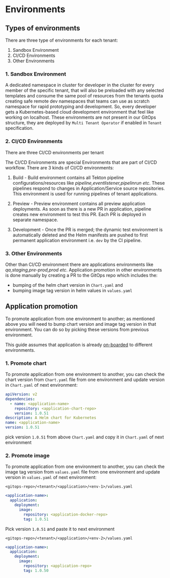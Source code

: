 # Environments

## Types of environments

There are three type of environments for each tenant:

1. Sandbox Environment
1. CI/CD Environments
1. Other Environments

### 1. Sandbox Environment

A dedicated namespace in cluster for developer in the cluster for every member of the specific tenant, that will also be preloaded with any selected templates and consume the same pool of resources from the tenants quota creating safe remote dev namespaces that teams can use as scratch namespace for rapid prototyping and development. So, every developer gets a Kubernetes-based cloud development environment that feel like working on localhost. These environments are not present in our GitOps structure, they are deployed by `Multi Tenant Operator` if enabled in `Tenant` specification.

### 2. CI/CD Environments

There are three CI/CD environments per tenant

The CI/CD Environments are special Environments that are part of CI/CD workflow. There are 3 kinds of CI/CD environments:

1. Build - Build environment contains all Tekton pipeline configurations/resources like *pipeline,eventlistener,pipelinrun etc*. These pipelines respond to changes in Application/Service source repositories. This environment is used for running pipelines of tenant applications.

1. Preview - Preview environment contains all preview application deployments. As soon as there is a new PR in application, pipeline creates new environment to test this PR. Each PR is deployed in separate namespace.

1. Development - Once the PR is merged; the dynamic test environment is automatically deleted and the Helm manifests are pushed to first permanent application environment i.e. `dev` by the CI pipeline.

### 3. Other Environments

Other than CI/CD environment there are applications environments like *qa,staging,pre-prod,prod etc*. Application promotion in other environments is done manually by creating a PR to the GitOps repo which includes the:

- bumping of the helm chart version in `Chart.yaml` and
- bumping image tag version in helm values in `values.yaml`

## Application promotion

To promote application from one environment to another; as mentioned above you will need to bump chart version and image tag version in that environment. You can do so by picking these versions from previous environment.

This guide assumes that application is already [on-boarded](../../for-developers/onboarding/application-onboarding.md) to different environments.

### 1. Promote chart

To promote application from one environment to another, you can check the chart version from `Chart.yaml` file from one environment and update version in `Chart.yaml` of next environment:

```yaml
apiVersion: v2
dependencies:
  - name: <application-name>
    repository: <application-chart-repo>
    version: 1.0.51
description: A Helm chart for Kubernetes
name: <application-name>
version: 1.0.51
```

pick version `1.0.51` from above `Chart.yaml` and copy it in `Chart.yaml` of next environment

### 2. Promote image

To promote application from one environment to another, you can check the image tag version from `values.yaml` file from one environment and update version in `values.yaml` of next environment:

`<gitops-repo>/<tenant>/<application>/<env-1>/values.yaml`

```yaml
<application-name>:
  application:
    deployment:
      image:
        repository: <application-docker-repo>
        tag: 1.0.51
```

Pick version `1.0.51` and paste it to next environment

`<gitops-repo>/<tenant>/<application>/<env-2>/values.yaml`

```yaml
<application-name>:
  application:
    deployment:
      image:
        repository: <application-repo>
        tag: 1.0.50
```
